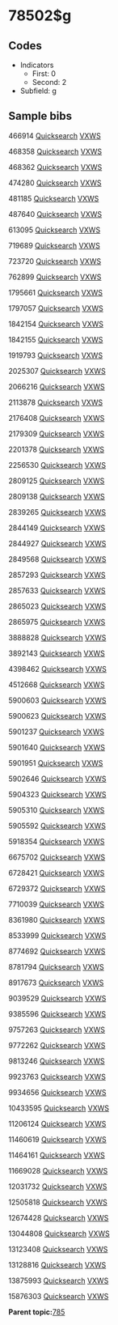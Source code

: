 # 78502$g

## Codes

-   Indicators
    -   First: 0
    -   Second: 2
-   Subfield: g

## Sample bibs

466914 [Quicksearch](https://search.library.yale.edu/catalog/466914) [VXWS](http://prodorbis.library.yale.edu:7014/vxws/GetHoldingsService?bibId=466914)

468358 [Quicksearch](https://search.library.yale.edu/catalog/468358) [VXWS](http://prodorbis.library.yale.edu:7014/vxws/GetHoldingsService?bibId=468358)

468362 [Quicksearch](https://search.library.yale.edu/catalog/468362) [VXWS](http://prodorbis.library.yale.edu:7014/vxws/GetHoldingsService?bibId=468362)

474280 [Quicksearch](https://search.library.yale.edu/catalog/474280) [VXWS](http://prodorbis.library.yale.edu:7014/vxws/GetHoldingsService?bibId=474280)

481185 [Quicksearch](https://search.library.yale.edu/catalog/481185) [VXWS](http://prodorbis.library.yale.edu:7014/vxws/GetHoldingsService?bibId=481185)

487640 [Quicksearch](https://search.library.yale.edu/catalog/487640) [VXWS](http://prodorbis.library.yale.edu:7014/vxws/GetHoldingsService?bibId=487640)

613095 [Quicksearch](https://search.library.yale.edu/catalog/613095) [VXWS](http://prodorbis.library.yale.edu:7014/vxws/GetHoldingsService?bibId=613095)

719689 [Quicksearch](https://search.library.yale.edu/catalog/719689) [VXWS](http://prodorbis.library.yale.edu:7014/vxws/GetHoldingsService?bibId=719689)

723720 [Quicksearch](https://search.library.yale.edu/catalog/723720) [VXWS](http://prodorbis.library.yale.edu:7014/vxws/GetHoldingsService?bibId=723720)

762899 [Quicksearch](https://search.library.yale.edu/catalog/762899) [VXWS](http://prodorbis.library.yale.edu:7014/vxws/GetHoldingsService?bibId=762899)

1795661 [Quicksearch](https://search.library.yale.edu/catalog/1795661) [VXWS](http://prodorbis.library.yale.edu:7014/vxws/GetHoldingsService?bibId=1795661)

1797057 [Quicksearch](https://search.library.yale.edu/catalog/1797057) [VXWS](http://prodorbis.library.yale.edu:7014/vxws/GetHoldingsService?bibId=1797057)

1842154 [Quicksearch](https://search.library.yale.edu/catalog/1842154) [VXWS](http://prodorbis.library.yale.edu:7014/vxws/GetHoldingsService?bibId=1842154)

1842155 [Quicksearch](https://search.library.yale.edu/catalog/1842155) [VXWS](http://prodorbis.library.yale.edu:7014/vxws/GetHoldingsService?bibId=1842155)

1919793 [Quicksearch](https://search.library.yale.edu/catalog/1919793) [VXWS](http://prodorbis.library.yale.edu:7014/vxws/GetHoldingsService?bibId=1919793)

2025307 [Quicksearch](https://search.library.yale.edu/catalog/2025307) [VXWS](http://prodorbis.library.yale.edu:7014/vxws/GetHoldingsService?bibId=2025307)

2066216 [Quicksearch](https://search.library.yale.edu/catalog/2066216) [VXWS](http://prodorbis.library.yale.edu:7014/vxws/GetHoldingsService?bibId=2066216)

2113878 [Quicksearch](https://search.library.yale.edu/catalog/2113878) [VXWS](http://prodorbis.library.yale.edu:7014/vxws/GetHoldingsService?bibId=2113878)

2176408 [Quicksearch](https://search.library.yale.edu/catalog/2176408) [VXWS](http://prodorbis.library.yale.edu:7014/vxws/GetHoldingsService?bibId=2176408)

2179309 [Quicksearch](https://search.library.yale.edu/catalog/2179309) [VXWS](http://prodorbis.library.yale.edu:7014/vxws/GetHoldingsService?bibId=2179309)

2201378 [Quicksearch](https://search.library.yale.edu/catalog/2201378) [VXWS](http://prodorbis.library.yale.edu:7014/vxws/GetHoldingsService?bibId=2201378)

2256530 [Quicksearch](https://search.library.yale.edu/catalog/2256530) [VXWS](http://prodorbis.library.yale.edu:7014/vxws/GetHoldingsService?bibId=2256530)

2809125 [Quicksearch](https://search.library.yale.edu/catalog/2809125) [VXWS](http://prodorbis.library.yale.edu:7014/vxws/GetHoldingsService?bibId=2809125)

2809138 [Quicksearch](https://search.library.yale.edu/catalog/2809138) [VXWS](http://prodorbis.library.yale.edu:7014/vxws/GetHoldingsService?bibId=2809138)

2839265 [Quicksearch](https://search.library.yale.edu/catalog/2839265) [VXWS](http://prodorbis.library.yale.edu:7014/vxws/GetHoldingsService?bibId=2839265)

2844149 [Quicksearch](https://search.library.yale.edu/catalog/2844149) [VXWS](http://prodorbis.library.yale.edu:7014/vxws/GetHoldingsService?bibId=2844149)

2844927 [Quicksearch](https://search.library.yale.edu/catalog/2844927) [VXWS](http://prodorbis.library.yale.edu:7014/vxws/GetHoldingsService?bibId=2844927)

2849568 [Quicksearch](https://search.library.yale.edu/catalog/2849568) [VXWS](http://prodorbis.library.yale.edu:7014/vxws/GetHoldingsService?bibId=2849568)

2857293 [Quicksearch](https://search.library.yale.edu/catalog/2857293) [VXWS](http://prodorbis.library.yale.edu:7014/vxws/GetHoldingsService?bibId=2857293)

2857633 [Quicksearch](https://search.library.yale.edu/catalog/2857633) [VXWS](http://prodorbis.library.yale.edu:7014/vxws/GetHoldingsService?bibId=2857633)

2865023 [Quicksearch](https://search.library.yale.edu/catalog/2865023) [VXWS](http://prodorbis.library.yale.edu:7014/vxws/GetHoldingsService?bibId=2865023)

2865975 [Quicksearch](https://search.library.yale.edu/catalog/2865975) [VXWS](http://prodorbis.library.yale.edu:7014/vxws/GetHoldingsService?bibId=2865975)

3888828 [Quicksearch](https://search.library.yale.edu/catalog/3888828) [VXWS](http://prodorbis.library.yale.edu:7014/vxws/GetHoldingsService?bibId=3888828)

3892143 [Quicksearch](https://search.library.yale.edu/catalog/3892143) [VXWS](http://prodorbis.library.yale.edu:7014/vxws/GetHoldingsService?bibId=3892143)

4398462 [Quicksearch](https://search.library.yale.edu/catalog/4398462) [VXWS](http://prodorbis.library.yale.edu:7014/vxws/GetHoldingsService?bibId=4398462)

4512668 [Quicksearch](https://search.library.yale.edu/catalog/4512668) [VXWS](http://prodorbis.library.yale.edu:7014/vxws/GetHoldingsService?bibId=4512668)

5900603 [Quicksearch](https://search.library.yale.edu/catalog/5900603) [VXWS](http://prodorbis.library.yale.edu:7014/vxws/GetHoldingsService?bibId=5900603)

5900623 [Quicksearch](https://search.library.yale.edu/catalog/5900623) [VXWS](http://prodorbis.library.yale.edu:7014/vxws/GetHoldingsService?bibId=5900623)

5901237 [Quicksearch](https://search.library.yale.edu/catalog/5901237) [VXWS](http://prodorbis.library.yale.edu:7014/vxws/GetHoldingsService?bibId=5901237)

5901640 [Quicksearch](https://search.library.yale.edu/catalog/5901640) [VXWS](http://prodorbis.library.yale.edu:7014/vxws/GetHoldingsService?bibId=5901640)

5901951 [Quicksearch](https://search.library.yale.edu/catalog/5901951) [VXWS](http://prodorbis.library.yale.edu:7014/vxws/GetHoldingsService?bibId=5901951)

5902646 [Quicksearch](https://search.library.yale.edu/catalog/5902646) [VXWS](http://prodorbis.library.yale.edu:7014/vxws/GetHoldingsService?bibId=5902646)

5904323 [Quicksearch](https://search.library.yale.edu/catalog/5904323) [VXWS](http://prodorbis.library.yale.edu:7014/vxws/GetHoldingsService?bibId=5904323)

5905310 [Quicksearch](https://search.library.yale.edu/catalog/5905310) [VXWS](http://prodorbis.library.yale.edu:7014/vxws/GetHoldingsService?bibId=5905310)

5905592 [Quicksearch](https://search.library.yale.edu/catalog/5905592) [VXWS](http://prodorbis.library.yale.edu:7014/vxws/GetHoldingsService?bibId=5905592)

5918354 [Quicksearch](https://search.library.yale.edu/catalog/5918354) [VXWS](http://prodorbis.library.yale.edu:7014/vxws/GetHoldingsService?bibId=5918354)

6675702 [Quicksearch](https://search.library.yale.edu/catalog/6675702) [VXWS](http://prodorbis.library.yale.edu:7014/vxws/GetHoldingsService?bibId=6675702)

6728421 [Quicksearch](https://search.library.yale.edu/catalog/6728421) [VXWS](http://prodorbis.library.yale.edu:7014/vxws/GetHoldingsService?bibId=6728421)

6729372 [Quicksearch](https://search.library.yale.edu/catalog/6729372) [VXWS](http://prodorbis.library.yale.edu:7014/vxws/GetHoldingsService?bibId=6729372)

7710039 [Quicksearch](https://search.library.yale.edu/catalog/7710039) [VXWS](http://prodorbis.library.yale.edu:7014/vxws/GetHoldingsService?bibId=7710039)

8361980 [Quicksearch](https://search.library.yale.edu/catalog/8361980) [VXWS](http://prodorbis.library.yale.edu:7014/vxws/GetHoldingsService?bibId=8361980)

8533999 [Quicksearch](https://search.library.yale.edu/catalog/8533999) [VXWS](http://prodorbis.library.yale.edu:7014/vxws/GetHoldingsService?bibId=8533999)

8774692 [Quicksearch](https://search.library.yale.edu/catalog/8774692) [VXWS](http://prodorbis.library.yale.edu:7014/vxws/GetHoldingsService?bibId=8774692)

8781794 [Quicksearch](https://search.library.yale.edu/catalog/8781794) [VXWS](http://prodorbis.library.yale.edu:7014/vxws/GetHoldingsService?bibId=8781794)

8917673 [Quicksearch](https://search.library.yale.edu/catalog/8917673) [VXWS](http://prodorbis.library.yale.edu:7014/vxws/GetHoldingsService?bibId=8917673)

9039529 [Quicksearch](https://search.library.yale.edu/catalog/9039529) [VXWS](http://prodorbis.library.yale.edu:7014/vxws/GetHoldingsService?bibId=9039529)

9385596 [Quicksearch](https://search.library.yale.edu/catalog/9385596) [VXWS](http://prodorbis.library.yale.edu:7014/vxws/GetHoldingsService?bibId=9385596)

9757263 [Quicksearch](https://search.library.yale.edu/catalog/9757263) [VXWS](http://prodorbis.library.yale.edu:7014/vxws/GetHoldingsService?bibId=9757263)

9772262 [Quicksearch](https://search.library.yale.edu/catalog/9772262) [VXWS](http://prodorbis.library.yale.edu:7014/vxws/GetHoldingsService?bibId=9772262)

9813246 [Quicksearch](https://search.library.yale.edu/catalog/9813246) [VXWS](http://prodorbis.library.yale.edu:7014/vxws/GetHoldingsService?bibId=9813246)

9923763 [Quicksearch](https://search.library.yale.edu/catalog/9923763) [VXWS](http://prodorbis.library.yale.edu:7014/vxws/GetHoldingsService?bibId=9923763)

9934656 [Quicksearch](https://search.library.yale.edu/catalog/9934656) [VXWS](http://prodorbis.library.yale.edu:7014/vxws/GetHoldingsService?bibId=9934656)

10433595 [Quicksearch](https://search.library.yale.edu/catalog/10433595) [VXWS](http://prodorbis.library.yale.edu:7014/vxws/GetHoldingsService?bibId=10433595)

11206124 [Quicksearch](https://search.library.yale.edu/catalog/11206124) [VXWS](http://prodorbis.library.yale.edu:7014/vxws/GetHoldingsService?bibId=11206124)

11460619 [Quicksearch](https://search.library.yale.edu/catalog/11460619) [VXWS](http://prodorbis.library.yale.edu:7014/vxws/GetHoldingsService?bibId=11460619)

11464161 [Quicksearch](https://search.library.yale.edu/catalog/11464161) [VXWS](http://prodorbis.library.yale.edu:7014/vxws/GetHoldingsService?bibId=11464161)

11669028 [Quicksearch](https://search.library.yale.edu/catalog/11669028) [VXWS](http://prodorbis.library.yale.edu:7014/vxws/GetHoldingsService?bibId=11669028)

12031732 [Quicksearch](https://search.library.yale.edu/catalog/12031732) [VXWS](http://prodorbis.library.yale.edu:7014/vxws/GetHoldingsService?bibId=12031732)

12505818 [Quicksearch](https://search.library.yale.edu/catalog/12505818) [VXWS](http://prodorbis.library.yale.edu:7014/vxws/GetHoldingsService?bibId=12505818)

12674428 [Quicksearch](https://search.library.yale.edu/catalog/12674428) [VXWS](http://prodorbis.library.yale.edu:7014/vxws/GetHoldingsService?bibId=12674428)

13044808 [Quicksearch](https://search.library.yale.edu/catalog/13044808) [VXWS](http://prodorbis.library.yale.edu:7014/vxws/GetHoldingsService?bibId=13044808)

13123408 [Quicksearch](https://search.library.yale.edu/catalog/13123408) [VXWS](http://prodorbis.library.yale.edu:7014/vxws/GetHoldingsService?bibId=13123408)

13128816 [Quicksearch](https://search.library.yale.edu/catalog/13128816) [VXWS](http://prodorbis.library.yale.edu:7014/vxws/GetHoldingsService?bibId=13128816)

13875993 [Quicksearch](https://search.library.yale.edu/catalog/13875993) [VXWS](http://prodorbis.library.yale.edu:7014/vxws/GetHoldingsService?bibId=13875993)

15876303 [Quicksearch](https://search.library.yale.edu/catalog/15876303) [VXWS](http://prodorbis.library.yale.edu:7014/vxws/GetHoldingsService?bibId=15876303)

**Parent topic:**[785](../../tags/785/785.md)

